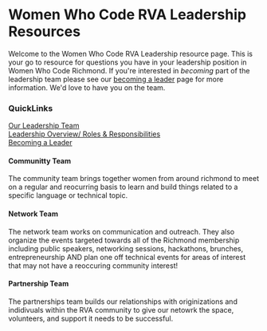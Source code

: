 # Women Who Code RVA Leadership Resources 

Welcome to the Women Who Code RVA Leadership resource page. This is your go to resource for questions you have in your leadership position in Women Who Code Richmond. 
If you're interested in _becoming_ part of the leadership team please see our [becoming a leader](becoming_a_leader.md) page for more information. We'd love to have you on the team.

### QuickLinks
[Our Leadership Team](our_leaders.md)  
[Leadership Overview/ Roles & Responsibilities]()  
[Becoming a Leader](becoming_a_leader.md)  


#### Communitty Team
  
  The community team brings together women from around richmond to meet on a regular and reocurring basis to learn and build things related to a specific language or technical topic. 
  
#### Network Team
  
  The network team works on communication and outreach. They also organize the events targeted towards all of the Richmond membership including public speakers, networking sessions,  hackathons, brunches, entrepreneurship AND plan one off technical events for areas of interest that may not have a reoccuring community interest! 
  
#### Partnership Team
  
 The partnerships team builds our relationships with originizations and indidivuals within the RVA community to give our netowrk the space, volunteers, and support it needs to be successful.
